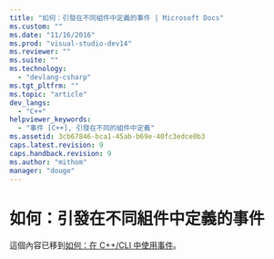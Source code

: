 ```yaml
---
title: "如何：引發在不同組件中定義的事件 | Microsoft Docs"
ms.custom: ""
ms.date: "11/16/2016"
ms.prod: "visual-studio-dev14"
ms.reviewer: ""
ms.suite: ""
ms.technology: 
  - "devlang-csharp"
ms.tgt_pltfrm: ""
ms.topic: "article"
dev_langs: 
  - "C++"
helpviewer_keywords: 
  - "事件 [C++], 引發在不同的組件中定義"
ms.assetid: 3cb67846-bca1-45ab-b69e-40fc3edce0b3
caps.latest.revision: 9
caps.handback.revision: 9
ms.author: "mithom"
manager: "douge"
---
```

# 如何：引發在不同組件中定義的事件
這個內容已移到[如何：在 C\+\+\/CLI 中使用事件](../Topic/How%20to:%20Use%20Events%20in%20C++-CLI.md)。